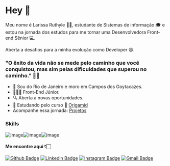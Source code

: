 # Hey 👋

Meu nome é Larissa Ruthyle 🙋🏻, estudante de Sistemas de informação 🎓 e estou na jornada dos estudos para me tornar uma Desenvolvedora Front-end Sênior 💻.

Aberta a desafios para a minha evolução como Developer 😄.

### "O êxito da vida não se mede pelo caminho que você conquistou, mas sim pelas dificuldades que superou no caminho." ✍🏻

- 📌 Sou do Rio de Janeiro e moro em Campos dos Goytacazes.
- 👩🏻‍💻 Front-End Júnior.
- 🔍 Aberta a novas oportunidades.
- 📰 Estudando pelo curso 🐺 [Origamid](https://www.origamid.com)
- Acompanhe essa jornada: [Projetos](https://github.com/larissadantier?tab=repositories)

### Skills
![image](https://img.shields.io/badge/HTML5-E34F26?style=for-the-badge&logo=html5&logoColor=white)![image](https://img.shields.io/badge/CSS3-1572B6?style=for-the-badge&logo=css3&logoColor=white)![image](https://img.shields.io/badge/JavaScript-F7DF1E?style=for-the-badge&logo=javascript&logoColor=black)

#### Me encontre aqui 👇🏻
[![Github Badge](https://img.shields.io/badge/-Github-000?style=flat-square&logo=Github&logoColor=white&link=https://github.com/larissadantier)](https://github.com/larissadantier) [![Linkedin Badge](https://img.shields.io/badge/-LinkedIn-blue?style=flat-square&logo=Linkedin&logoColor=white&link=https://https://www.linkedin.com/in/larissadantier/)](https://www.linkedin.com/in/larissa-dantier-858b1884/) [![Instagram Badge](https://img.shields.io/badge/-Instagram-violet?style=flat-square&logo=Instagram&logoColor=white&link=https://www.instagram.com/larissa.dantier/?hl=pt)](https://www.instagram.com/larissa.dantier/?hl=pt) [![Gmail Badge](https://img.shields.io/badge/-Gmail-c14438?style=flat-square&logo=Gmail&logoColor=white&link=mailto:larissa_dantier@hotmail.com)](mailto:larissa_dantier@hotmail.com)
